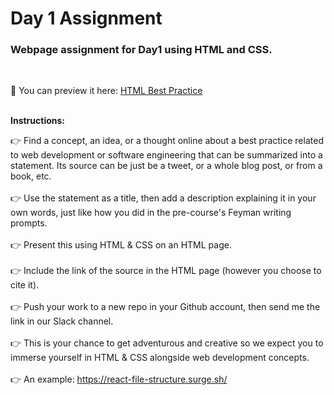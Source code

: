 # Day 1 Assignment

### Webpage assignment for Day1 using HTML and CSS.
<br>

💾 You can preview it here: [HTML Best Practice](https://lyndoncortez.github.io/batch5-activities/Day%201-HTMLBestPractices/index.html)
<br>
<br>

<strong>Instructions:</strong>

👉 Find a concept, an idea, or a thought online about a best practice related to web development or software engineering that can be summarized into a statement. Its source can be just be a tweet, or a whole blog post, or from a book, etc.<br /><br />
👉 Use the statement as a title, then add a description explaining it in your own words, just like how you did in the pre-course's Feyman writing prompts.<br /><br />
👉 Present this using HTML & CSS on an HTML page.<br /><br />
👉 Include the link of the source in the HTML page (however you choose to cite it).<br /><br />
👉 Push your work to a new repo in your Github account, then send me the link in our Slack channel.<br /><br />
👉 This is your chance to get adventurous and creative so we expect you to immerse yourself in HTML & CSS alongside web development concepts.<br /><br />
👉 An example: https://react-file-structure.surge.sh/<br /><br />
